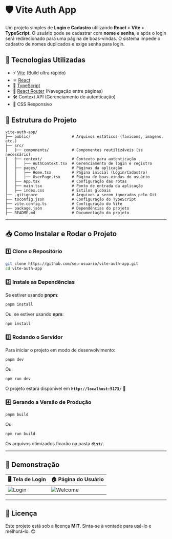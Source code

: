 # 🛡️ Vite Auth App

Um projeto simples de **Login e Cadastro** utilizando **React + Vite + TypeScript**. O usuário pode se cadastrar com **nome e senha**, e após o login será redirecionado para uma página de boas-vindas. O sistema impede o cadastro de nomes duplicados e exige senha para login.

## 🚀 Tecnologias Utilizadas

- ⚡ [Vite](https://vitejs.dev/) (Build ultra rápido)
- ⚛️ [React](https://react.dev/)
- 🔷 [TypeScript](https://www.typescriptlang.org/)
- 🔄 [React Router](https://reactrouter.com/) (Navegação entre páginas)
- 🛠️ Context API (Gerenciamento de autenticação)
- 🎨 CSS Responsivo

## 📂 Estrutura do Projeto

```
vite-auth-app/
├── public/                  # Arquivos estáticos (favicons, imagens, etc.)
├── src/
│   ├── components/          # Componentes reutilizáveis (se necessário)
│   ├── context/             # Contexto para autenticação
│   │   ├── AuthContext.tsx  # Gerenciamento de login e registro
│   ├── pages/               # Páginas da aplicação
│   │   ├── Home.tsx         # Página inicial (Login/Cadastro)
│   │   ├── UserPage.tsx     # Página de boas-vindas do usuário
│   ├── App.tsx              # Configuração das rotas
│   ├── main.tsx             # Ponto de entrada da aplicação
│   ├── index.css            # Estilos globais
├── .gitignore               # Arquivos a serem ignorados pelo Git
├── tsconfig.json            # Configuração do TypeScript
├── vite.config.ts           # Configuração do Vite
├── package.json             # Dependências do projeto
├── README.md                # Documentação do projeto
```

---

## 📥 **Como Instalar e Rodar o Projeto**

### 1️⃣ **Clone o Repositório**
```sh
git clone https://github.com/seu-usuario/vite-auth-app.git
cd vite-auth-app
```

### 2️⃣ **Instale as Dependências**
Se estiver usando **pnpm**:
```sh
pnpm install
```
Ou, se estiver usando **npm**:
```sh
npm install
```

### 3️⃣ **Rodando o Servidor**
Para iniciar o projeto em modo de desenvolvimento:
```sh
pnpm dev
```
Ou:
```sh
npm run dev
```
O projeto estará disponível em **`http://localhost:5173/`** 🚀  

### 4️⃣ **Gerando a Versão de Produção**
```sh
pnpm build
```
Ou:
```sh
npm run build
```
Os arquivos otimizados ficarão na pasta **`dist/`**.

---

## 📸 **Demonstração**

| 🖥️ Tela de Login | 🏠 Página do Usuário |
|------------------|---------------------|
| ![Login](https://via.placeholder.com/400x300) | ![Welcome](https://via.placeholder.com/400x300) |

---

## 📜 **Licença**
Este projeto está sob a licença **MIT**. Sinta-se à vontade para usá-lo e melhorá-lo. 😊